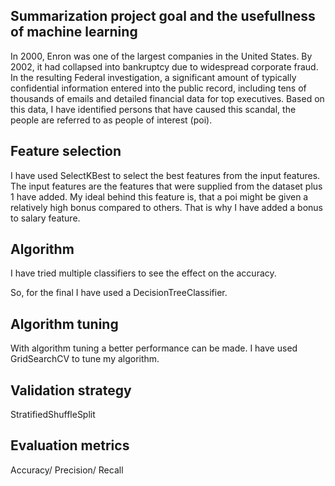 ## Summarization project goal and the usefullness of machine learning

In 2000, Enron was one of the largest companies in the United States. By 2002, it had collapsed into bankruptcy due to widespread corporate fraud. 
In the resulting Federal investigation, a significant amount of typically confidential information entered into the public record, including tens of thousands of emails 
and detailed financial data for top executives. Based on this data, I have identified persons that have caused this scandal, the people are referred to as people 
of interest (poi).


## Feature selection

I have used SelectKBest to select the best features from the input features. The input features are the features that were supplied from the dataset plus 1 have added. 
My ideal behind this feature is, that a poi might be given a relatively high bonus compared to others. That is why I have added a bonus to salary feature.


## Algorithm

I have tried multiple classifiers to see the effect on the accuracy. 

So, for the final I have used a DecisionTreeClassifier.


## Algorithm tuning

With algorithm tuning a better performance can be made.
I have used GridSearchCV to tune my algorithm.


## Validation strategy

StratifiedShuffleSplit


## Evaluation metrics

Accuracy/ Precision/ Recall
